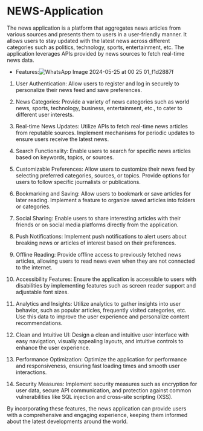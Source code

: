 # NEWS-Application

The news application is a platform that aggregates news articles from various sources and presents them to users in a user-friendly manner. It allows users to stay updated with the latest news across different categories such as politics, technology, sports, entertainment, etc. The application leverages APIs provided by news sources to fetch real-time news data.

- Features:![WhatsApp Image 2024-05-25 at 00 25 01_f1d2887f](https://github.com/Lalit48/NEWS-Application/assets/132306853/4be2e9e9-023a-42b4-9ad5-e595d1e73cc3)

1. User Authentication: Allow users to register and log in securely to personalize their news feed and save preferences.

2. News Categories: Provide a variety of news categories such as world news, sports, technology, business, entertainment, etc., to cater to different user interests.

3. Real-time News Updates: Utilize APIs to fetch real-time news articles from reputable sources. Implement mechanisms for periodic updates to ensure users receive the latest news.

4. Search Functionality: Enable users to search for specific news articles based on keywords, topics, or sources.

5. Customizable Preferences: Allow users to customize their news feed by selecting preferred categories, sources, or topics. Provide options for users to follow specific journalists or publications.

6. Bookmarking and Saving: Allow users to bookmark or save articles for later reading. Implement a feature to organize saved articles into folders or categories.

7. Social Sharing: Enable users to share interesting articles with their friends or on social media platforms directly from the application.

8. Push Notifications: Implement push notifications to alert users about breaking news or articles of interest based on their preferences.

9. Offline Reading: Provide offline access to previously fetched news articles, allowing users to read news even when they are not connected to the internet.

10. Accessibility Features: Ensure the application is accessible to users with disabilities by implementing features such as screen reader support and adjustable font sizes.

11. Analytics and Insights: Utilize analytics to gather insights into user behavior, such as popular articles, frequently visited categories, etc. Use this data to improve the user experience and personalize content recommendations.

12. Clean and Intuitive UI: Design a clean and intuitive user interface with easy navigation, visually appealing layouts, and intuitive controls to enhance the user experience.

13. Performance Optimization: Optimize the application for performance and responsiveness, ensuring fast loading times and smooth user interactions.

14. Security Measures: Implement security measures such as encryption for user data, secure API communication, and protection against common vulnerabilities like SQL injection and cross-site scripting (XSS).

By incorporating these features, the news application can provide users with a comprehensive and engaging experience, keeping them informed about the latest developments around the world.
